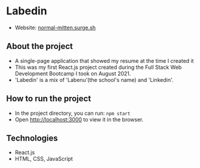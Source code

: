 # Labedin
- Website: [normal-mitten.surge.sh](https://normal-mitten.surge.sh)

## About the project
- A single-page application that showed my resume at the time I created it
- This was my first React.js project created during the Full Stack Web Development Bootcamp I took on August 2021.
- 'Labedin' is a mix of 'Labenu'(the school's name) and 'Linkedin'.

## How to run the project
- In the project directory, you can run: `npm start`
- Open [http://localhost:3000](http://localhost:3000) to view it in the browser.

## Technologies
- React.js
- HTML, CSS, JavaScript